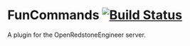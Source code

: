 # FunCommands [![Build Status](Http://minecraft16.us.to/Jenkins/job/FunCommands/badge/icon)](Http://minecraft16.us.to/Jenkins/job/FunCommands/)


A plugin for the OpenRedstoneEngineer server.
